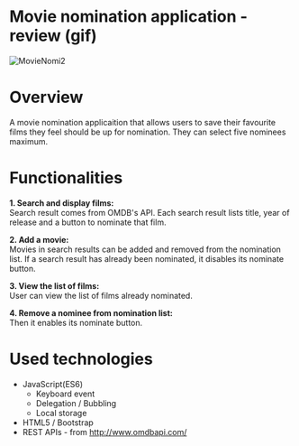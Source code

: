 # Movie nomination application - review (gif)
![MovieNomi2](https://user-images.githubusercontent.com/47774611/107603733-b1ddd280-6bfb-11eb-83aa-3dfe26205297.gif)

# Overview
A movie nomination applicaition that allows users to save their favourite films they feel should be up for nomination. They can select five nominees maximum.

# Functionalities
**1. Search and display films:**<br>
Search result comes from OMDB's API. Each search result lists title, year of release and a button to nominate that film.

**2. Add a movie:**<br>
Movies in search results can be added and removed from the nomination list. If a search result has already been nominated, it disables its nominate button.

**3. View the list of films:**<br>
User can view the list of films already nominated.

**4. Remove a nominee from nomination list:**<br>
Then it enables its nominate button.

# Used technologies
- JavaScript(ES6)
  - Keyboard event
  - Delegation / Bubbling
  - Local storage
- HTML5 / Bootstrap
- REST APIs - from http://www.omdbapi.com/


